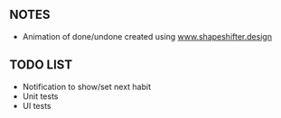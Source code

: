 ## NOTES
- Animation of done/undone created using www.shapeshifter.design

## TODO LIST
- Notification to show/set next habit
- Unit tests
- UI tests